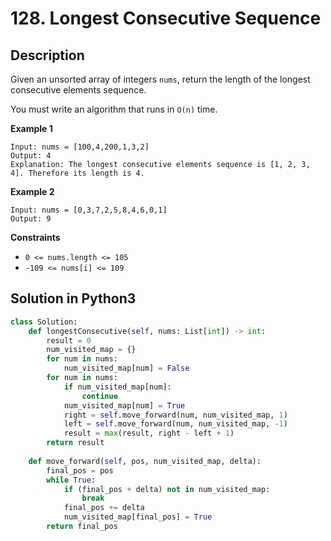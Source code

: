 # 128. Longest Consecutive Sequence

## Description
Given an unsorted array of integers `nums`, return the length of the longest consecutive elements sequence.

You must write an algorithm that runs in `O(n)` time.

**Example 1**
```
Input: nums = [100,4,200,1,3,2]
Output: 4
Explanation: The longest consecutive elements sequence is [1, 2, 3, 4]. Therefore its length is 4.
```

**Example 2**
```
Input: nums = [0,3,7,2,5,8,4,6,0,1]
Output: 9
```

**Constraints**
+ `0 <= nums.length <= 105`
+ `-109 <= nums[i] <= 109`


## Solution in Python3
```python
class Solution:
    def longestConsecutive(self, nums: List[int]) -> int:
        result = 0
        num_visited_map = {}
        for num in nums:
            num_visited_map[num] = False
        for num in nums:
            if num_visited_map[num]:
                continue
            num_visited_map[num] = True
            right = self.move_forward(num, num_visited_map, 1)
            left = self.move_forward(num, num_visited_map, -1)
            result = max(result, right - left + 1)
        return result
    
    def move_forward(self, pos, num_visited_map, delta):
        final_pos = pos
        while True:
            if (final_pos + delta) not in num_visited_map:
                break
            final_pos += delta
            num_visited_map[final_pos] = True
        return final_pos
```
